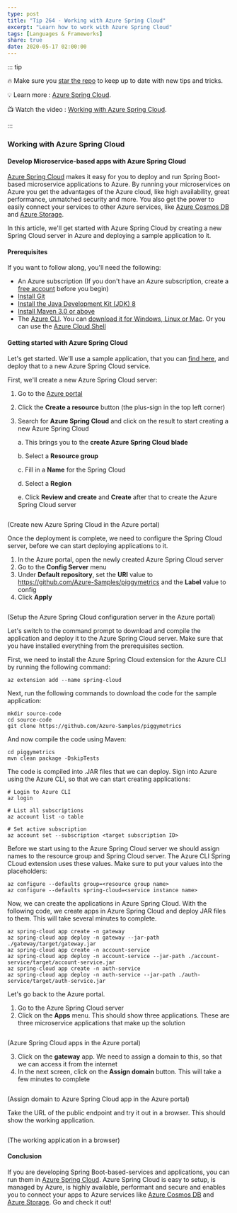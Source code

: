```yaml
---
type: post
title: "Tip 264 - Working with Azure Spring Cloud"
excerpt: "Learn how to work with Azure Spring Cloud"
tags: [Languages & Frameworks]
share: true
date: 2020-05-17 02:00:00
---
```


::: tip 

:fire: Make sure you [star the repo](https://github.com/Microsoft/AzureTipsAndTricks?WT.mc_id=azure-azuredevtips-azureappsdev) to keep up to date with new tips and tricks.

:bulb: Learn more : [Azure Spring Cloud](https://docs.microsoft.com/azure/spring-cloud/?WT.mc_id=docs-azuredevtips-azureappsdev). 

:tv: Watch the video : [Working with Azure Spring Cloud](https://www.youtube.com/watch?v=_L8ez4sY67I).

:::

### Working with Azure Spring Cloud

#### Develop Microservice-based apps with Azure Spring Cloud

[Azure Spring Cloud](https://docs.microsoft.com/azure/spring-cloud/spring-cloud-overview?WT.mc_id=docs-azuredevtips-azureappsdev) makes it easy for you to deploy and run Spring Boot-based microservice applications to Azure. By running your microservices on Azure you get the advantages of the Azure cloud, like high availability, great performance, unmatched security and more. You also get the power to easily connect your services to other Azure services, like [Azure Cosmos DB](https://azure.microsoft.com/services/cosmos-db/?WT.mc_id=microsoft-azuredevtips-azureappsdev) and [Azure Storage](https://azure.microsoft.com/services/storage/?WT.mc_id=microsoft-azuredevtips-azureappsdev).

In this article, we'll get started with Azure Spring Cloud by creating a new Spring Cloud server in Azure and deploying a sample application to it.

#### Prerequisites

If you want to follow along, you'll need the following:
* An Azure subscription (If you don't have an Azure subscription, create a [free account](https://azure.microsoft.com/free/?WT.mc_id=azure-azuredevtips-azureappsdev) before you begin)
* [Install Git](https://git-scm.com/?WT.mc_id=other-azuredevtips-azureappsdev)
* [Install the Java Development Kit (JDK) 8](https://docs.microsoft.com/java/azure/jdk/?view=azure-java-stable&WT.mc_id=azure-azuredevtips-azureappsdev)
* [Install Maven 3.0 or above](https://maven.apache.org/download.cgi?WT.mc_id=other-azuredevtips-azureappsdev)
* The [Azure CLI](https://docs.microsoft.com/cli/azure/?WT.mc_id=docs-azuredevtips-azureappsdev). You can [download it for Windows, Linux or Mac](https://docs.microsoft.com/cli/azure/install-azure-cli?WT.mc_id=docs-azuredevtips-azureappsdev). Or you can use the [Azure Cloud Shell](https://shell.azure.com/?WT.mc_id=azure-azuredevtips-azureappsdev)

#### Getting started with Azure Spring Cloud

Let's get started. We'll use a sample application, that you can [find here](https://github.com/Azure-Samples/PiggyMetrics?WT.mc_id=github-azuredevtips-azureappsdev), and deploy that to a new Azure Spring Cloud service.
   
First, we'll create a new Azure Spring Cloud server:

1. Go to the [Azure portal](https://portal.azure.com/?WT.mc_id=azure-azuredevtips-azureappsdev)
2. Click the **Create a resource** button (the plus-sign in the top left corner)
3. Search for **Azure Spring Cloud** and click on the result to start creating a new Azure Spring Cloud

   a. This brings you to the **create Azure Spring Cloud blade**

   b. Select a **Resource group**

   c. Fill in a **Name** for the Spring Cloud

   d. Select a **Region**
   
   e. Click **Review and create** and **Create** after that to create the Azure Spring Cloud server

<img :src="$withBase('/files/53springcloudcreate.png')">

(Create new Azure Spring Cloud in the Azure portal)

Once the deployment is complete, we need to configure the Spring Cloud server, before we can start deploying applications to it. 
1. In the Azure portal, open the newly created Azure Spring Cloud server
2. Go to the **Config Server** menu
3. Under **Default repository**, set the **URI** value to https://github.com/Azure-Samples/piggymetrics and the **Label** value to config
4. Click **Apply**

<img :src="$withBase('/files/53config.png')">

(Setup the Azure Spring Cloud configuration server in the Azure portal)

Let's switch to the command prompt to download and compile the application and deploy it to the Azure Spring Cloud server. Make sure that you have installed everything from the prerequisites section. 

First, we need to install the Azure Spring Cloud extension for the Azure CLI by running the following command:
```
az extension add --name spring-cloud
```

Next, run the following commands to download the code for the sample application:
```
mkdir source-code
cd source-code
git clone https://github.com/Azure-Samples/piggymetrics
```

And now compile the code using Maven:
```
cd piggymetrics
mvn clean package -DskipTests
```

The code is compiled into .JAR files that we can deploy. Sign into Azure using the Azure CLI, so that we can start creating applications:
```
# Login to Azure CLI
az login

# List all subscriptions
az account list -o table

# Set active subscription
az account set --subscription <target subscription ID>
```

Before we start using to the Azure Spring Cloud server we should assign names to the resource group and Spring Cloud server. The Azure CLI Spring CLoud extension uses these values. Make sure to put your values into the placeholders:
```
az configure --defaults group=<resource group name>
az configure --defaults spring-cloud=<service instance name>
```

Now, we can create the applications in Azure Spring Cloud. With the following code, we create apps in Azure Spring Cloud and deploy JAR files to them. This will take several minutes to complete.
```
az spring-cloud app create -n gateway
az spring-cloud app deploy -n gateway --jar-path ./gateway/target/gateway.jar
az spring-cloud app create -n account-service
az spring-cloud app deploy -n account-service --jar-path ./account-service/target/account-service.jar
az spring-cloud app create -n auth-service
az spring-cloud app deploy -n auth-service --jar-path ./auth-service/target/auth-service.jar
```

Let's go back to the Azure portal.
1. Go to the Azure Spring Cloud server
2. Click on the **Apps** menu. This should show three applications. These are three microservice applications that make up the solution

<img :src="$withBase('/files/53apps.png')">

(Azure Spring Cloud apps in the Azure portal)

3. Click on the **gateway** app. We need to assign a domain to this, so that we can access it from the internet
4. In the next screen, click on the **Assign domain** button. This will take a few minutes to complete

<img :src="$withBase('/files/53assigngateway.png')">

(Assign domain to Azure Spring Cloud app in the Azure portal)

Take the URL of the public endpoint and try it out in a browser. This should show the working application. 

<img :src="$withBase('/files/53appworking.png')">

(The working application in a browser)

#### Conclusion

If you are developing Spring Boot-based-services and applications, you can run them in [Azure Spring Cloud](https://docs.microsoft.com/azure/spring-cloud/spring-cloud-overview?WT.mc_id=docs-azuredevtips-azureappsdev). Azure Spring Cloud is easy to setup, is managed by Azure, is highly available, performant and secure and enables you to connect your apps to Azure services like [Azure Cosmos DB](https://azure.microsoft.com/services/cosmos-db/?WT.mc_id=microsoft-azuredevtips-azureappsdev) and [Azure Storage](https://azure.microsoft.com/services/storage/?WT.mc_id=microsoft-azuredevtips-azureappsdev). Go and check it out!
